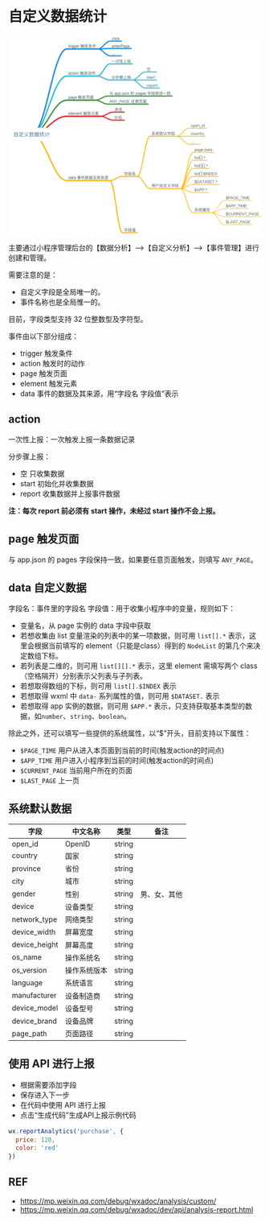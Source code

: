 # 自定义数据统计

[![custom data analysis](../../assets/data-analysis.png)](https://raw.githubusercontent.com/liuzhuan/wx-app/master/assets/data-analysis.png)

主要通过小程序管理后台的【数据分析】-->【自定义分析】-->【事件管理】进行创建和管理。

需要注意的是：

* 自定义字段是全局唯一的。
* 事件名称也是全局惟一的。

目前，字段类型支持 32 位整数型及字符型。

事件由以下部分组成：

- trigger 触发条件
- action 触发时的动作
- page 触发页面
- element 触发元素
- data 事件的数据及其来源，用“字段名 字段值”表示

## action

一次性上报：一次触发上报一条数据记录

分步骤上报：

- 空 只收集数据
- start 初始化并收集数据
- report 收集数据并上报事件数据

**注：每次 report 前必须有 start 操作，未经过 start 操作不会上报。**

## page 触发页面

与 app.json 的 pages 字段保持一致，如果要任意页面触发，则填写 `ANY_PAGE`。

## data 自定义数据

字段名：事件里的字段名
字段值：用于收集小程序中的变量，规则如下：

- 变量名，从 page 实例的 data 字段中获取
- 若想收集由 list 变量渲染的列表中的某一项数据，则可用 `list[].*` 表示，这里会根据当前填写的 element（只能是class）得到的 `NodeList` 的第几个来决定数组下标。
- 若列表是二维的，则可用 `list[][].*` 表示，这里 element 需填写两个 class（空格隔开）分别表示父列表与子列表。
- 若想取得数组的下标，则可用 `list[].$INDEX` 表示
- 若想取得 wxml 中 `data-` 系列属性的值，则可用 `$DATASET.` 表示
- 若想取得 app 实例的数据，则可用 `$APP.*` 表示，只支持获取基本类型的数据，如`number`、`string`、`boolean`。

除此之外，还可以填写一些提供的系统属性，以“$”开头，目前支持以下属性：

- `$PAGE_TIME` 用户从进入本页面到当前的时间(触发action的时间点)
- `$APP_TIME` 用户进入小程序到当前的时间(触发action的时间点)
- `$CURRENT_PAGE` 当前用户所在的页面
- `$LAST_PAGE` 上一页

## 系统默认数据

| 字段 | 中文名称 | 类型 | 备注 |
| --- | --- | --- | --- |
| open_id | OpenID | string | |
| country | 国家 | string | |
| province | 省份 | string | |
| city | 城市 | string | |
| gender | 性别 | string | 男、女、其他 |
| device | 设备类型 | string | |
| network_type | 网络类型 | string | |
| device_width | 屏幕宽度 | string | |
| device_height | 屏幕高度 | string | |
| os_name | 操作系统名 | string | |
| os_version | 操作系统版本 | string | |
| language | 系统语言 | string | |
| manufacturer | 设备制造商 | string | |
| device_model | 设备型号 | string | |
| device_brand | 设备品牌 | string | |
| page_path | 页面路径 | string | |

## 使用 API 进行上报

- 根据需要添加字段
- 保存进入下一步
- 在代码中使用 API 进行上报
- 点击“生成代码”生成API上报示例代码

```js
wx.reportAnalytics('purchase', {
  price: 120,
  color: 'red'
})
```

## REF

- https://mp.weixin.qq.com/debug/wxadoc/analysis/custom/
- https://mp.weixin.qq.com/debug/wxadoc/dev/api/analysis-report.html